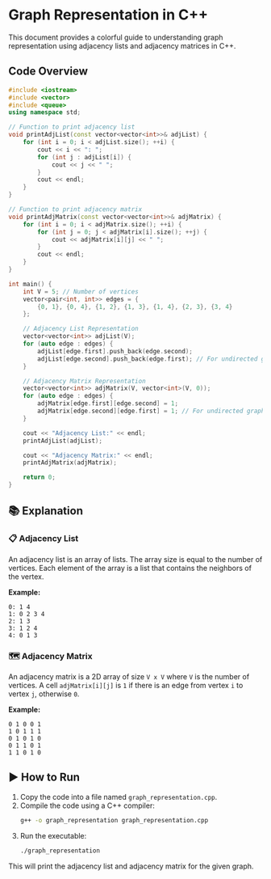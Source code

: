 # Graph Representation in C++

This document provides a colorful guide to understanding graph representation using adjacency lists and adjacency matrices in C++.

## Code Overview

```cpp
#include <iostream>
#include <vector>
#include <queue>
using namespace std;

// Function to print adjacency list
void printAdjList(const vector<vector<int>>& adjList) {
    for (int i = 0; i < adjList.size(); ++i) {
        cout << i << ": ";
        for (int j : adjList[i]) {
            cout << j << " ";
        }
        cout << endl;
    }
}

// Function to print adjacency matrix
void printAdjMatrix(const vector<vector<int>>& adjMatrix) {
    for (int i = 0; i < adjMatrix.size(); ++i) {
        for (int j = 0; j < adjMatrix[i].size(); ++j) {
            cout << adjMatrix[i][j] << " ";
        }
        cout << endl;
    }
}

int main() {
    int V = 5; // Number of vertices
    vector<pair<int, int>> edges = {
        {0, 1}, {0, 4}, {1, 2}, {1, 3}, {1, 4}, {2, 3}, {3, 4}
    };

    // Adjacency List Representation
    vector<vector<int>> adjList(V);
    for (auto edge : edges) {
        adjList[edge.first].push_back(edge.second);
        adjList[edge.second].push_back(edge.first); // For undirected graph
    }

    // Adjacency Matrix Representation
    vector<vector<int>> adjMatrix(V, vector<int>(V, 0));
    for (auto edge : edges) {
        adjMatrix[edge.first][edge.second] = 1;
        adjMatrix[edge.second][edge.first] = 1; // For undirected graph
    }

    cout << "Adjacency List:" << endl;
    printAdjList(adjList);

    cout << "Adjacency Matrix:" << endl;
    printAdjMatrix(adjMatrix);

    return 0;
}
```

## 📚 Explanation

### 📋 Adjacency List

An adjacency list is an array of lists. The array size is equal to the number of vertices. Each element of the array is a list that contains the neighbors of the vertex.

**Example:**
```
0: 1 4 
1: 0 2 3 4 
2: 1 3 
3: 1 2 4 
4: 0 1 3 
```

### 🗺️ Adjacency Matrix

An adjacency matrix is a 2D array of size `V x V` where `V` is the number of vertices. A cell `adjMatrix[i][j]` is `1` if there is an edge from vertex `i` to vertex `j`, otherwise `0`.

**Example:**
```
0 1 0 0 1 
1 0 1 1 1 
0 1 0 1 0 
0 1 1 0 1 
1 1 0 1 0 
```

## ▶️ How to Run

1. Copy the code into a file named `graph_representation.cpp`.
2. Compile the code using a C++ compiler:
   ```sh
   g++ -o graph_representation graph_representation.cpp
   ```
3. Run the executable:
   ```sh
   ./graph_representation
   ```

This will print the adjacency list and adjacency matrix for the given graph.
